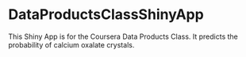 # DataProductsClassShinyApp
This Shiny App is for the Coursera Data Products Class. It predicts the probability of calcium oxalate crystals.
